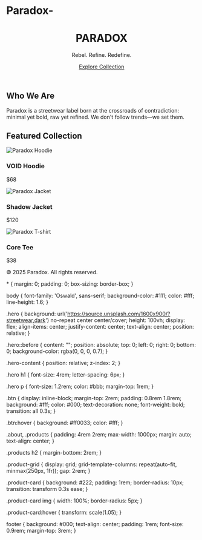 # Paradox-
<!DOCTYPE html>
<html lang="en">
<head>
  <meta charset="UTF-8" />
  <meta name="viewport" content="width=device-width, initial-scale=1.0"/>
  <title>Paradox | Streetwear Brand</title>
  <link rel="stylesheet" href="styles.css" />
  <link href="https://fonts.googleapis.com/css2?family=Oswald:wght@400;700&display=swap" rel="stylesheet">
</head>
<body>
  <header class="hero">
    <div class="hero-content">
      <h1>PARADOX</h1>
      <p>Rebel. Refine. Redefine.</p>
      <a href="#collection" class="btn">Explore Collection</a>
    </div>
  </header>

  <section class="about">
    <h2>Who We Are</h2>
    <p>
      Paradox is a streetwear label born at the crossroads of contradiction: minimal yet bold, raw yet refined. We don't follow trends—we set them.
    </p>
  </section>

  <section id="collection" class="products">
    <h2>Featured Collection</h2>
    <div class="product-grid">
      <div class="product-card">
        <img src="https://source.unsplash.com/400x500/?hoodie,fashion" alt="Paradox Hoodie">
        <h3>VOID Hoodie</h3>
        <p>$68</p>
      </div>
      <div class="product-card">
        <img src="https://source.unsplash.com/400x500/?jacket,urban" alt="Paradox Jacket">
        <h3>Shadow Jacket</h3>
        <p>$120</p>
      </div>
      <div class="product-card">
        <img src="https://source.unsplash.com/400x500/?tshirt,black" alt="Paradox T-shirt">
        <h3>Core Tee</h3>
        <p>$38</p>
      </div>
    </div>
  </section>

  <footer>
    <p>&copy; 2025 Paradox. All rights reserved.</p>
  </footer>
</body>
</html>
* {
  margin: 0;
  padding: 0;
  box-sizing: border-box;
}

body {
  font-family: 'Oswald', sans-serif;
  background-color: #111;
  color: #fff;
  line-height: 1.6;
}

.hero {
  background: url('https://source.unsplash.com/1600x900/?streetwear,dark') no-repeat center center/cover;
  height: 100vh;
  display: flex;
  align-items: center;
  justify-content: center;
  text-align: center;
  position: relative;
}

.hero::before {
  content: "";
  position: absolute;
  top: 0; left: 0; right: 0; bottom: 0;
  background-color: rgba(0, 0, 0, 0.7);
}

.hero-content {
  position: relative;
  z-index: 2;
}

.hero h1 {
  font-size: 4rem;
  letter-spacing: 6px;
}

.hero p {
  font-size: 1.2rem;
  color: #bbb;
  margin-top: 1rem;
}

.btn {
  display: inline-block;
  margin-top: 2rem;
  padding: 0.8rem 1.8rem;
  background: #fff;
  color: #000;
  text-decoration: none;
  font-weight: bold;
  transition: all 0.3s;
}

.btn:hover {
  background: #ff0033;
  color: #fff;
}

.about, .products {
  padding: 4rem 2rem;
  max-width: 1000px;
  margin: auto;
  text-align: center;
}

.products h2 {
  margin-bottom: 2rem;
}

.product-grid {
  display: grid;
  grid-template-columns: repeat(auto-fit, minmax(250px, 1fr));
  gap: 2rem;
}

.product-card {
  background: #222;
  padding: 1rem;
  border-radius: 10px;
  transition: transform 0.3s ease;
}

.product-card img {
  width: 100%;
  border-radius: 5px;
}

.product-card:hover {
  transform: scale(1.05);
}

footer {
  background: #000;
  text-align: center;
  padding: 1rem;
  font-size: 0.9rem;
  margin-top: 3rem;
}

